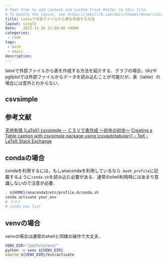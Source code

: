 ```yaml
---
# Feel free to add content and custom Front Matter to this file.
# To modify the layout, see https://jekyllrb.com/docs/themes/#overriding-theme-defaults
title: latexで外部ファイルから表を作成する方法
layout: single
date:   2023-11-16 21:00:00 +0900
categories: 
 - code
tags:
 - bash
 - emacs
description: 
---
```


latexで外部ファイルから表を作成する方法を紹介する．グラフの場合，tikzやpgfplotでは外部ファイルからデータを読み込むことが可能だが，表（table）の場合には意外とわからない．

## csvsimple

## 参考文献

[天地有情 [LaTeX] csvsimple -- ＣＳＶで表作成 ～初歩の初歩～](https://konoyonohana.blog.fc2.com/blog-entry-79.html)
[Creating a Table caption with csvsimple package using \csvautotabular{} - TeX - LaTeX Stack Exchange](https://tex.stackexchange.com/questions/431063/creating-a-table-caption-with-csvsimple-package-using-csvautotabular)


## condaの場合

condaを利用するには，もしanacondaを利用しているなら`.bash_profile`に記載するように`conda.sh`を読み込む必要がある．通常のshell利用時にはあまり意識しないので注意が必要．

```bash
. ${HOME}/anaconda3/etc/profile.d/conda.sh
conda activate your_env
# テスト
# conda env list
```

## venvの場合

venvの場合は通常のshellと同様の操作で大丈夫．

```bash
VENV_DIR="/path/to/env/"
python -m venv ${VENV_DIR}
source ${VENV_DIR}/bin/activate
```

